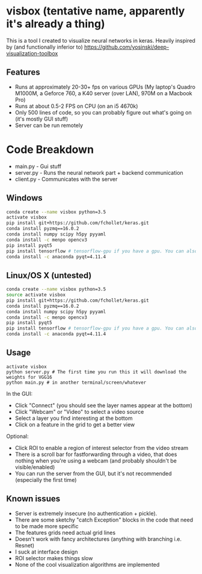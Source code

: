 # visbox (tentative name, apparently it's already a thing)
This is a tool I created to visualize neural networks in keras.
Heavily inspired by (and functionally inferior to) https://github.com/yosinski/deep-visualization-toolbox

## Features
- Runs at approximately 20-30+ fps on various GPUs (My laptop's Quadro M1000M, a Geforce 760, a K40 server (over LAN), 970M on a Macbook Pro)
- Runs at about 0.5-2 FPS on CPU (on an i5 4670k)
- Only 500 lines of code, so you can probably figure out what's going on (it's mostly GUI stuff)
- Server can be run remotely


# Code Breakdown
- main.py - Gui stuff
- server.py - Runs the neural network part + backend communication
- client.py - Communicates with the server

## Windows
```bash
conda create --name visbox python=3.5
activate visbox
pip install git+https://github.com/fchollet/keras.git
conda install pyzmq==16.0.2
conda install numpy scipy h5py pyyaml
conda install -c menpo opencv3
pip install pyqt5
pip install tensorflow # tensorflow-gpu if you have a gpu. You can also use theano.
conda install -c anaconda pyqt=4.11.4
```

## Linux/OS X (untested)
```bash
conda create --name visbox python=3.5
source activate visbox
pip install git+https://github.com/fchollet/keras.git
conda install pyzmq==16.0.2
conda install numpy scipy h5py pyyaml
conda install -c menpo opencv3
pip install pyqt5
pip install tensorflow # tensorflow-gpu if you have a gpu. You can also use theano.
conda install -c anaconda pyqt=4.11.4
```

## Usage
```
activate visbox
python server.py # The first time you run this it will download the weights for VGG16
python main.py # in another terminal/screen/whatever
```

In the GUI:
- Click "Connect" (you should see the layer names appear at the bottom)
- Click "Webcam" or "Video" to select a video source
- Select a layer you find interesting at the bottom
- Click on a feature in the grid to get a better view

Optional:
- Click ROI to enable a region of interest selector from the video stream
- There is a scroll bar for fastforwarding through a video, that does nothing when you're using a webcam (and probably shouldn't be visible/enabled)
- You can run the server from the GUI, but it's not recommended (especially the first time)


## Known issues
- Server is extremely insecure (no authentication + pickle).
- There are some sketchy "catch Exception" blocks in the code that need to be made more specific
- The features grids need actual grid lines
- Doesn't work with fancy architectures (anything with branching i.e. Resnet)
- I suck at interface design
- ROI selector makes things slow
- None of the cool visualization algorithms are implemented
